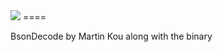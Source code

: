 <img src="http://www.w3resource.com/JSON/bson.png">
====

BsonDecode by Martin Kou along with the binary

